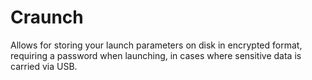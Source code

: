 # Craunch
Allows for storing your launch parameters on disk in encrypted format, requiring a password when launching, in cases where sensitive data is carried via USB.
